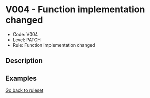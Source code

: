 # V004 - Function implementation changed

* Code: V004
* Level: PATCH
* Rule: Function implementation changed

## Description

## Examples

[Go back to ruleset](../README.md)